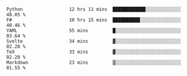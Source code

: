 <!--<p align="center">
  <img width="auto" src ="https://github-readme-stats.vercel.app/api/top-langs/?username=syrkis&layout=compact&hide_border=true&theme=darcula&bg_color=00000000&langs_count=6&hide=jupyter%20notebook,JavaScript,HTML" width = 400>
      <img src ="https://github-readme-streak-stats.herokuapp.com?user=syrkis&theme=darcula&hide_border=true&background=FFFFFF00" width = 400>

</p>-->
<!--START_SECTION:waka-->

```text
Python                 12 hrs 11 mins  ████████████░░░░░░░░░░░░░   48.05 %
F#                     10 hrs 15 mins  ██████████░░░░░░░░░░░░░░░   40.46 %
YAML                   55 mins         █░░░░░░░░░░░░░░░░░░░░░░░░   03.64 %
Svelte                 34 mins         ▓░░░░░░░░░░░░░░░░░░░░░░░░   02.28 %
TeX                    33 mins         ▓░░░░░░░░░░░░░░░░░░░░░░░░   02.20 %
Markdown               23 mins         ▒░░░░░░░░░░░░░░░░░░░░░░░░   01.55 %
```

<!--END_SECTION:waka-->
